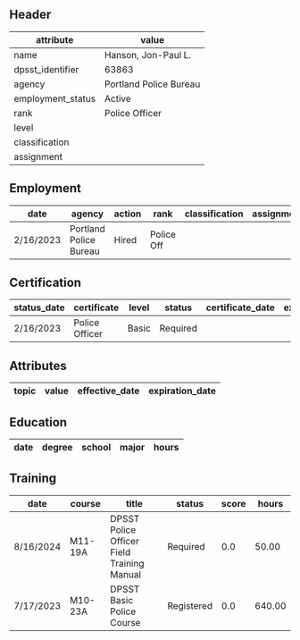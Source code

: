 ## Header
| attribute | value |
| --------- | ----- |
| name | Hanson, Jon-Paul L. |
| dpsst_identifier | 63863 |
| agency | Portland Police Bureau |
| employment_status | Active |
| rank | Police Officer |
| level |  |
| classification |  |
| assignment |  |
## Employment
| date | agency | action | rank | classification | assignment |
| ---- | ------ | ------ | ---- | -------------- | ---------- |
| 2/16/2023 | Portland Police Bureau | Hired | Police Off |  |  |
## Certification
| status_date | certificate | level | status | certificate_date | expiration_date | probation_date |
| ----------- | ----------- | ----- | ------ | ---------------- | --------------- | -------------- |
| 2/16/2023 | Police Officer | Basic | Required |  |  | 8/16/2024 |
## Attributes
| topic | value | effective_date | expiration_date |
| ----- | ----- | -------------- | --------------- |
## Education
| date | degree | school | major | hours |
| ---- | ------ | ------ | ----- | ----- |
## Training
| date | course | title | status | score | hours |
| ---- | ------ | ----- | ------ | ----- | ----- |
| 8/16/2024 | M11-19A | DPSST Police Officer Field Training Manual | Required | 0.0 | 50.00 |
| 7/17/2023 | M10-23A | DPSST Basic Police Course | Registered | 0.0 | 640.00 |
